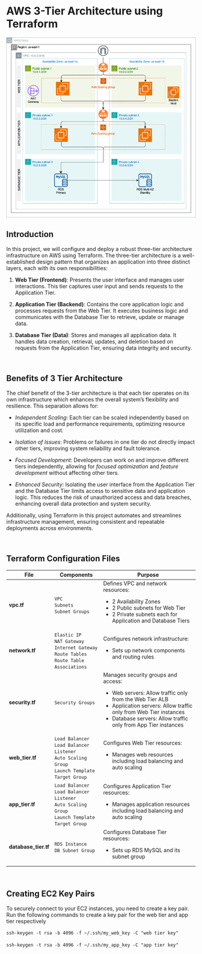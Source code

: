 # AWS 3-Tier Architecture using Terraform

<p align="center">
<img src="images/3_Tier_Architecture.png" alt="image" style="width:600px;"/>
</p>

## Introduction

In this project, we will configure and deploy a robust three-tier architecture infrastructure on AWS using Terraform. The three-tier architecture is a well-established design pattern that organizes an application into three distinct layers, each with its own responsibilities:

1. **Web Tier (Frontend)**: Presents the user interface and manages user interactions. This tier captures user input and sends requests to the Application Tier.

2. **Application Tier (Backend)**: Contains the core application logic and processes requests from the Web Tier. It executes business logic and communicates with the Database Tier to retrieve, update or manage data.

3. **Database Tier (Data)**: Stores and manages all application data. It handles data creation, retrieval, updates, and deletion based on requests from the Application Tier, ensuring data integrity and security.

<br/>

## Benefits of 3 Tier Architecture

The chief benefit of the 3-tier architecture is that each tier operates on its own infrastructure which enhances the overall system’s flexibility and resilience. This separation allows for:

- *Independent Scaling*: Each tier can be scaled independently based on its specific load and performance requirements, optimizing resource utilization and cost.

- *Isolation of Issues*: Problems or failures in one tier do not directly impact other tiers, improving system reliability and fault tolerance.

- *Focused Development*: Developers can work on and improve different tiers independently, allowing for *focused optimization* and *feature development* without affecting other tiers.

- *Enhanced Security*: Isolating the user interface from the Application Tier and the Database Tier limits access to sensitive data and application logic. This reduces the risk of unauthorized access and data breaches, enhancing overall data protection and system security.

Additionally, using Terraform in this project automates and streamlines infrastructure management, ensuring consistent and repeatable deployments across environments. 

<br/>

## Terraform Configuration Files

| **File**          | **Components**                                             | **Purpose** |
|-------------------|------------------------------------------------------------|-------------|
| **vpc.tf**        | `VPC` <br> `Subnets` <br> `Subnet Groups`                  | Defines VPC and network resources: <ul><li>2 Availability Zones</li><li>2 Public subnets for Web Tier</li><li>2 Private subnets each for Application and Database Tiers</li></ul> |
| **network.tf**    | `Elastic IP` <br> `NAT Gateway` <br> `Internet Gateway` <br> `Route Tables` <br> `Route Table Associations` | Configures network infrastructure: <ul><li>Sets up network components and routing rules</li></ul> |
| **security.tf**   | `Security Groups`                                         | Manages security groups and access: <ul><li>Web servers: Allow traffic only from the Web Tier ALB</li><li>Application servers: Allow traffic only from Web Tier instances</li><li>Database servers: Allow traffic only from App Tier instances</li></ul> |
| **web_tier.tf**   | `Load Balancer` <br> `Load Balancer Listener` <br> `Auto Scaling Group` <br> `Launch Template` <br> `Target Group` | Configures Web Tier resources: <ul><li>Manages web resources including load balancing and auto scaling</li></ul> |
| **app_tier.tf**   | `Load Balancer` <br> `Load Balancer Listener` <br> `Auto Scaling Group` <br> `Launch Template` <br> `Target Group` | Configures Application Tier resources: <ul><li>Manages application resources including load balancing and auto scaling</li></ul> |
| **database_tier.tf** | `RDS Instance` <br> `DB Subnet Group`                       | Configures Database Tier resources: <ul><li>Sets up RDS MySQL and its subnet group</li></ul> |

<br/>

## Creating EC2 Key Pairs

To securely connect to your EC2 instances, you need to create a key pair.
Run the following commands to create a key pair for the web tier and app tier respectively

```
ssh-keygen -t rsa -b 4096 -f ~/.ssh/my_web_key -C "web tier key"

ssh-keygen -t rsa -b 4096 -f ~/.ssh/my_app_key -C "app tier key"
```


<br/>
